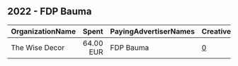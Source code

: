 ## 2022 - FDP Bauma 
|OrganizationName|Spent|PayingAdvertiserNames|CreativeUrls|Impressions|Genders|AgeBrackets|CountryCodes|BillingAddresses|CandidateBallotInformation|
|:---|---:|:---|:---|---:|:---|:---|:---|:---|:---|
|The Wise Decor|64.00 EUR|FDP Bauma|[0](https://www.snap.com/political-ads/asset/23f04d6005592afc51972a647037ad09b9de2411a16ff7f034f68930ce0b7b05?mediaType=jpeg)|13,124||18+|switzerland|"Bahnhofstrasse 182,Wetzikon,8620,CH"|Philip Schnurrenberger|
